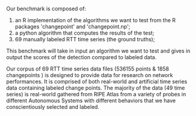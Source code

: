 Our benchmark is composed of: 
1) an R implementation of the algorithms we want to test from the R packages 'changepoint' and 'changepoint.np'; 
2) a python algorithm that computes the results of the test; 
3) 69 manually labeled RTT time series (the ground truths);

This benchmark will take in input an algorithm we want to test and gives in output the scores of the detection compared to labeled data. 


Our corpus of 69 RTT time series data files (536155 points & 1858 changepoints ) is designed to provide data for research on network performances. It is comprised of both real-world and artificial time series data containing labeled change points.
The majority of the data (49 time series) is real-world gathered from RIPE Atlas from a variety of probes in different Autonomous Systems with different behaviors that we have conscientiously selected and labeled.
